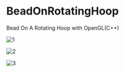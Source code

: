 # BeadOnRotatingHoop
Bead On A Rotating Hoop with OpenGL(C++)

![1](https://github.com/EnesSahin4120/BeadOnRotatingHoop/assets/65425355/081e53f0-46d0-48b1-a1a5-0b3557a3e3a9)

![2](https://github.com/EnesSahin4120/BeadOnRotatingHoop/assets/65425355/bd130cda-2109-4a1f-8db5-40abbf3e2c31)

![3](https://github.com/EnesSahin4120/BeadOnRotatingHoop/assets/65425355/185ae9be-9fca-4bda-a7d9-f05090f5a802)
